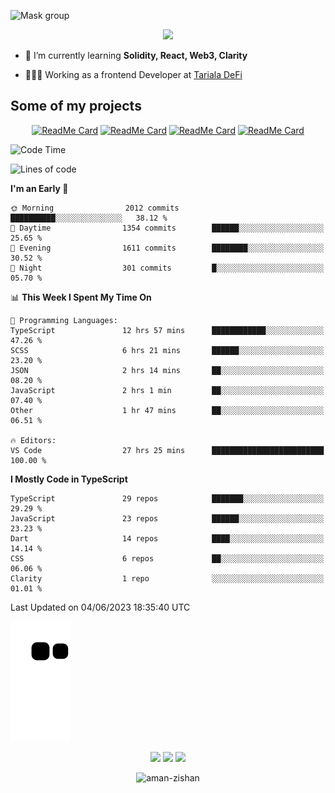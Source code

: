 


<!--
**Aman-zishan/Aman-zishan** is a ✨ _special_ ✨ repository because its `README.md` (this file) appears on your GitHub profile.-->

![Mask group](https://user-images.githubusercontent.com/55238388/198835024-7b28ab40-4869-4c1c-a9c5-29d3f9c20c92.png)
<!--
<p align="center"> <a href="https://github.com/ryo-ma/github-profile-trophy"><img src="https://github-profile-trophy.vercel.app/?username=aman-zishan" alt="aman-zishan" /></a> </p> -->

<div align="center">
  
![](https://github-readme-stats.vercel.app/api?username=Aman-zishan&count_private=true&theme=dark&show_icons=true&include_all_commits=true)

</div>


- 🌱 I’m currently learning **Solidity, React, Web3, Clarity**

- 👩🏻‍💻 Working as a frontend Developer at [Tariala DeFi]([https://www.cache.gold](https://twitter.com/TarialaDeFi))


## Some of my projects

<div align="center">

[![ReadMe Card](https://github-readme-stats.vercel.app/api/pin/?username=Aman-zishan&repo=textextractor2.0&theme=dark)](https://github.com/Aman-zishan/textextractor2.0)
[![ReadMe Card](https://github-readme-stats.vercel.app/api/pin/?username=Aman-zishan&repo=SuperPay&theme=dark)](https://github.com/Aman-zishan/SuperPay)
[![ReadMe Card](https://github-readme-stats.vercel.app/api/pin/?username=Aman-zishan&repo=textextractor&theme=dark)](https://github.com/Aman-zishan/textextractor)
[![ReadMe Card](https://github-readme-stats.vercel.app/api/pin/?username=Aman-zishan&repo=palliative-care-clinic&theme=dark)](https://github.com/Aman-zishan/palliative-care-clinic)

</div>

<!--START_SECTION:waka-->
![Code Time](http://img.shields.io/badge/Code%20Time-727%20hrs%2023%20mins-blue)

![Lines of code](https://img.shields.io/badge/From%20Hello%20World%20I%27ve%20Written-10.6%20million%20lines%20of%20code-blue)

**I'm an Early 🐤** 

```text
🌞 Morning                2012 commits        ██████████░░░░░░░░░░░░░░░   38.12 % 
🌆 Daytime                1354 commits        ██████░░░░░░░░░░░░░░░░░░░   25.65 % 
🌃 Evening                1611 commits        ████████░░░░░░░░░░░░░░░░░   30.52 % 
🌙 Night                  301 commits         █░░░░░░░░░░░░░░░░░░░░░░░░   05.70 % 
```


📊 **This Week I Spent My Time On** 

```text
💬 Programming Languages: 
TypeScript               12 hrs 57 mins      ████████████░░░░░░░░░░░░░   47.26 % 
SCSS                     6 hrs 21 mins       ██████░░░░░░░░░░░░░░░░░░░   23.20 % 
JSON                     2 hrs 14 mins       ██░░░░░░░░░░░░░░░░░░░░░░░   08.20 % 
JavaScript               2 hrs 1 min         ██░░░░░░░░░░░░░░░░░░░░░░░   07.40 % 
Other                    1 hr 47 mins        ██░░░░░░░░░░░░░░░░░░░░░░░   06.51 % 

🔥 Editors: 
VS Code                  27 hrs 25 mins      █████████████████████████   100.00 % 
```

**I Mostly Code in TypeScript** 

```text
TypeScript               29 repos            ███████░░░░░░░░░░░░░░░░░░   29.29 % 
JavaScript               23 repos            ██████░░░░░░░░░░░░░░░░░░░   23.23 % 
Dart                     14 repos            ████░░░░░░░░░░░░░░░░░░░░░   14.14 % 
CSS                      6 repos             ██░░░░░░░░░░░░░░░░░░░░░░░   06.06 % 
Clarity                  1 repo              ░░░░░░░░░░░░░░░░░░░░░░░░░   01.01 % 
```




 Last Updated on 04/06/2023 18:35:40 UTC
<!--END_SECTION:waka-->



  <p align="center">
  

  
  ![github contribution grid snake animation](https://raw.githubusercontent.com/Aman-zishan/Aman-zishan/output/github-snake.svg)

  <p align="center">
    <a href="https://www.linkedin.com/in/aman-zishan/" alt="Linkedin"><img src="https://user-images.githubusercontent.com/55238388/120218464-65c0a780-c257-11eb-9b12-3c14e8278bf5.png"></a>
    <a href="mailto:amanzishan.az@gmail.com" alt="Contact me"><img src="https://user-images.githubusercontent.com/55238388/120218600-9d2f5400-c257-11eb-93d6-92740f5ca780.png"></a>
    <a href="https://youtube.com/channel/UCIe6F1qZLZp1ON84Mv6XHSQ" alt="My site"><img src="https://user-images.githubusercontent.com/55238388/120218709-c8b23e80-c257-11eb-823d-b7260f89374e.png"></a>
  </p>
</p>

<p align="center"> <img src="https://komarev.com/ghpvc/?username=aman-zishan&label=Profile%20views&color=0e75b6&style=flat" alt="aman-zishan" /> </p>








